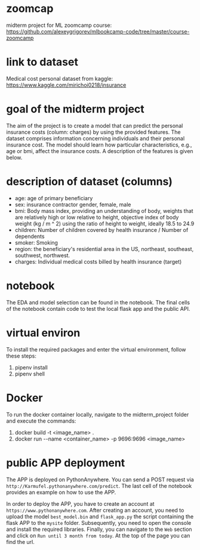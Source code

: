 # zoomcap
midterm project for ML zoomcamp course: https://github.com/alexeygrigorev/mlbookcamp-code/tree/master/course-zoomcamp

# link to dataset
Medical cost personal dataset from kaggle:
https://www.kaggle.com/mirichoi0218/insurance

# goal of the midterm project
The aim of the project is to create a model that can predict the personal insurance costs (column: charges) by using 
the provided features. The dataset comprises information concerning individuals and their personal insurance cost. The
model should learn how particular characteristics, e.g., age or bmi, affect the insurance costs. A description of the
features is given below. 

# description of dataset (columns)
- age: age of primary beneficiary
- sex: insurance contractor gender, female, male
- bmi: Body mass index, providing an understanding of body, weights that are relatively high or low relative to height, objective index of body weight (kg / m ^ 2) using the ratio of height to weight, ideally 18.5 to 24.9
- children: Number of children covered by health insurance / Number of dependents
- smoker: Smoking
- region: the beneficiary's residential area in the US, northeast, southeast, southwest, northwest.
- charges: Individual medical costs billed by health insurance (target)

# notebook
The EDA and model selection can be found in the notebook. The final cells of the notebook contain code to test the local flask app and the public API.

# virtual environ
To install the required packages and enter the virtual environment, follow these steps:
1. pipenv install
2. pipenv shell

# Docker
To run the docker container locally, navigate to the midterm_project folder and execute the commands:
1. docker build -t <image_name> . 
2. docker run --name <container_name> -p 9696:9696 <image_name>

# public APP deployment
The APP is deployed on PythonAnywhere. You can send a POST request via `http://Karmufel.pythonanywhere.com/predict`.
The last cell of the notebook provides an example on how to use the APP.

In order to deploy the APP, you have to create an account at `https://www.pythonanywhere.com`. After creating an 
account, you need to upload the model `best_model.bin` and `flask_app.py` the script containing the flask APP to the 
`mysite` folder. Subsequently, you need to open the console and install the required libraries. Finally, you can 
navigate to the `Web` section and click on `Run until 3 month from today`. At the top of the page you can find the url.